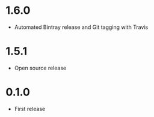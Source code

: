 1.6.0
========

  * Automated Bintray release and Git tagging with Travis

1.5.1
========

  * Open source release

0.1.0
========

  * First release
